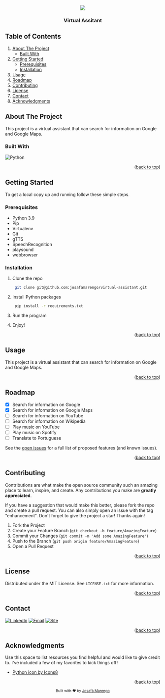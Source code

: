 <a name="readme-top"></a>

<!-- PROJECT LOGO -->
<br />
<div align="center">
  <a href="https://github.com/josafamarengo/transfer-learning">
    <img src="https://img.icons8.com/arcade/128/null/python.png"/>
  </a> 

  <h3 align="center">Virtual Assitant</h3>

</div>


<!-- TABLE OF CONTENTS -->
## Table of Contents
  <ol>
    <li>
      <a href="#about-the-project">About The Project</a>
      <ul>
        <li><a href="#built-with">Built With</a></li>
      </ul>
    </li>
    <li>
      <a href="#getting-started">Getting Started</a>
      <ul>
        <li><a href="#prerequisites">Prerequisites</a></li>
        <li><a href="#installation">Installation</a></li>
      </ul>
    </li>
    <li><a href="#usage">Usage</a></li>
    <li><a href="#roadmap">Roadmap</a></li>
    <li><a href="#contributing">Contributing</a></li>
    <li><a href="#license">License</a></li>
    <li><a href="#contact">Contact</a></li>
    <li><a href="#acknowledgments">Acknowledgments</a></li>
  </ol>



<!-- ABOUT THE PROJECT -->
## About The Project

This project is a virtual assistant that can search for information on Google and Google Maps.

### Built With

![Python][Python]

<p align="right">(<a href="#readme-top">back to top</a>)</p>



<!-- GETTING STARTED -->
## Getting Started

To get a local copy up and running follow these simple steps.

### Prerequisites

* Python 3.9
* Pip
* Virtualenv
* Git
* gTTS
* SpeechRecognition
* playsound
* webbrowser

### Installation

1. Clone the repo
   ```sh
    git clone git@github.com:josafamarengo/virtual-assistant.git
   ```
2. Install Python packages
   ```sh
    pip install -r requirements.txt
    ```
   
3. Run the program
4. Enjoy!

<p align="right">(<a href="#readme-top">back to top</a>)</p>



<!-- USAGE EXAMPLES -->
## Usage

This project is a virtual assistant that can search for information on Google and Google Maps.

<p align="right">(<a href="#readme-top">back to top</a>)</p>



<!-- ROADMAP -->
## Roadmap

- [x] Search for information on Google
- [x] Search for information on Google Maps
- [ ] Search for information on YouTube
- [ ] Search for information on Wikipedia
- [ ] Play music on YouTube
- [ ] Play music on Spotify
- [ ] Translate to Portuguese

See the [open issues](https://github.com/josafamarengo/virtual-assistant) for a full list of proposed features (and known issues).

<p align="right">(<a href="#readme-top">back to top</a>)</p>



<!-- CONTRIBUTING -->
## Contributing

Contributions are what make the open source community such an amazing place to learn, inspire, and create. Any contributions you make are **greatly appreciated**.

If you have a suggestion that would make this better, please fork the repo and create a pull request. You can also simply open an issue with the tag "enhancement".
Don't forget to give the project a star! Thanks again!

1. Fork the Project
2. Create your Feature Branch (`git checkout -b feature/AmazingFeature`)
3. Commit your Changes (`git commit -m 'Add some AmazingFeature'`)
4. Push to the Branch (`git push origin feature/AmazingFeature`)
5. Open a Pull Request

<p align="right">(<a href="#readme-top">back to top</a>)</p>



<!-- LICENSE -->
## License

Distributed under the MIT License. See `LICENSE.txt` for more information.

<p align="right">(<a href="#readme-top">back to top</a>)</p>



<!-- CONTACT -->
## Contact

[![LinkedIn][linkedin-shield]][linkedin-url]
[![Email][email-shield]][email-url]
[![Site][site-shield]][site-url]

<p align="right">(<a href="#readme-top">back to top</a>)</p>



<!-- ACKNOWLEDGMENTS -->
## Acknowledgments

Use this space to list resources you find helpful and would like to give credit to. I've included a few of my favorites to kick things off!

* [Python icon by Icons8](https://icons8.com/icon/W3gfKnMhfM6h/python)

<p align="right">(<a href="#readme-top">back to top</a>)</p>

<div align="center">
  <sub>Built with ❤︎ by <a href="https://github.com/josafamarengo">Josafá Marengo</a>
</div>



<!-- MARKDOWN LINKS & IMAGES -->
<!-- https://www.markdownguide.org/basic-syntax/#reference-style-links -->

[linkedin-shield]: https://img.shields.io/badge/LinkedIn-0077B5?style=for-the-badge&logo=linkedin&logoColor=white
[linkedin-url]: https://linkedin.com/in/josafamarengo

[email-shield]: https://img.shields.io/badge/Gmail-D14836?style=for-the-badge&logo=gmail&logoColor=white
[email-url]: https://josafa.com.br/#contact

[site-shield]: https://img.shields.io/badge/website-000000?style=for-the-badge&logo=About.me&logoColor=white
[site-url]: https://josafa.com.br


<!-- Languages -->
[AWS]: https://img.shields.io/badge/Amazon_AWS-FF9900?style=for-the-badge&logo=amazonaws&logoColor=white
[Actions]: https://img.shields.io/badge/GitHub_Actions-2088FF?style=for-the-badge&logo=github-actions&logoColor=white
[Next]: https://img.shields.io/badge/next.js-000000?style=for-the-badge&logo=nextdotjs&logoColor=white
[React]: https://img.shields.io/badge/React-20232A?style=for-the-badge&logo=react&logoColor=61DAFB
[Native]: https://img.shields.io/badge/React_Native-20232A?style=for-the-badge&logo=react&logoColor=61DAFB
[Kotlin]: https://img.shields.io/badge/Kotlin-0095D5?&style=for-the-badge&logo=kotlin&logoColor=white
[Swift]: https://img.shields.io/badge/Swift-FA7343?style=for-the-badge&logo=swift&logoColor=white
[Redux]: https://img.shields.io/badge/Redux-593D88?style=for-the-badge&logo=redux&logoColor=white
[Vue]: https://img.shields.io/badge/Vue.js-35495E?style=for-the-badge&logo=vuedotjs&logoColor=4FC08D
[Angular]: https://img.shields.io/badge/Angular-DD0031?style=for-the-badge&logo=angular&logoColor=white
[Styled]: https://img.shields.io/badge/styled--components-DB7093?style=for-the-badge&logo=styled-components&logoColor=white
[Tailwind]: https://img.shields.io/badge/Tailwind_CSS-38B2AC?style=for-the-badge&logo=tailwind-css&logoColor=white
[SaSS]: https://img.shields.io/badge/Sass-CC6699?style=for-the-badge&logo=sass&logoColor=white
[Rust]: https://img.shields.io/badge/Rust-000000?style=for-the-badge&logo=rust&logoColor=white
[Python]: https://img.shields.io/badge/Python-14354C?style=for-the-badge&logo=python&logoColor=white
[R]: https://img.shields.io/badge/R-276DC3?style=for-the-badge&logo=r&logoColor=white
[Oracle]: https://img.shields.io/badge/Oracle-F80000?style=for-the-badge&logo=Oracle&logoColor=white
[Elastic]: https://img.shields.io/badge/Elastic_Search-005571?style=for-the-badge&logo=elasticsearch&logoColor=white
[Mongo]: https://img.shields.io/badge/MongoDB-4EA94B?style=for-the-badge&logo=mongodb&logoColor=white
[MySQL]: https://img.shields.io/badge/MySQL-005C84?style=for-the-badge&logo=mysql&logoColor=white
[Neo4J]: https://img.shields.io/badge/Neo4j-018bff?style=for-the-badge&logo=neo4j&logoColor=white
[Redis]: https://img.shields.io/badge/redis-%23DD0031.svg?&style=for-the-badge&logo=redis&logoColor=white
[SQLite]: https://img.shields.io/badge/SQLite-07405E?style=for-the-badge&logo=sqlite&logoColor=white
[PostgreSQL]: https://img.shields.io/badge/PostgreSQL-316192?style=for-the-badge&logo=postgresql&logoColor=white
